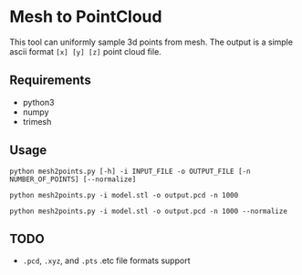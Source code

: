 # Mesh to PointCloud

This tool can uniformly sample 3d points from mesh. The output is a simple ascii format `[x] [y] [z]` point cloud file.

## Requirements
- python3
- numpy
- trimesh

## Usage

```
python mesh2points.py [-h] -i INPUT_FILE -o OUTPUT_FILE [-n NUMBER_OF_POINTS] [--normalize]

python mesh2points.py -i model.stl -o output.pcd -n 1000

python mesh2points.py -i model.stl -o output.pcd -n 1000 --normalize
```

## TODO

- `.pcd`, `.xyz`, and `.pts` .etc file formats support
